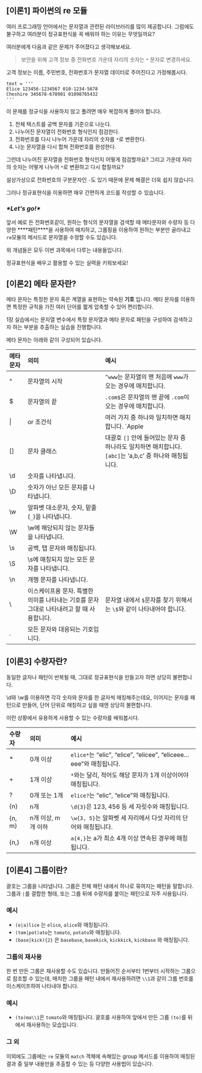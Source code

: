## [이론1] 파이썬의 re 모듈



여러 프로그래밍 언어에서는 문자열과 관련된 라이브러리를 많이 제공합니다. 그럼에도 불구하고 여러분이 정규표현식을 꼭 배워야 하는 이유는 무엇일까요?

여러분에게 다음과 같은 문제가 주어졌다고 생각해보세요.

> 보안을 위해 고객 정보 중 전화번호 가운데 자리의 숫자는 `*` 문자로 변경하세요.

고객 정보는 이름, 주민번호, 전화번호가 문자열 데이터로 주어진다고 가정해봅시다.

```
text = '''
Elice 123456-1234567 010-1234-5678
Cheshire 345678-678901 01098765432
'''
```

이 문제를 정규식을 사용하지 않고 풀려면 매우 복잡하게 풀어야 합니다.

1. 전체 텍스트를 공백 문자를 기준으로 나눈다.
2. 나누어진 문자열이 전화번호 형식인지 점검한다.
3. 전화번호를 다시 나누어 가운데 자리의 숫자를 `*`로 변환한다.
4. 나눈 문자열을 다시 합쳐 전화번호를 완성한다.

그런데 나누어진 문자열을 전화번호 형식인지 어떻게 점검할까요? 그리고 가운데 자리의 숫자는 어떻게 나누어 `*`로 변환하고 다시 합칠까요?

설상가상으로 전화번호의 구분문자인 `-`도 있기 때문에 문제 해결은 더욱 쉽지 않습니다.

그러나 정규표현식을 이용하면 매우 간편하게 코드를 작성할 수 있습니다.

### ***\*Let's go!\****

앞서 예로 든 전화번호같이, 원하는 형식의 문자열을 검색할 때 메타문자와 수량자 등 다양한 ***\*패턴\****을 사용하여 매치하고, 그룹핑을 이용하여 원하는 부분만 골라내고 `re`모듈의 메서드로 문자열을 수정할 수도 있습니다.

위 개념들은 모두 이번 과목에서 다루는 내용들입니다.

정규표현식을 배우고 활용할 수 있는 실력을 키워보세요!



## [이론2] **메타 문자란?**

메타 문자는 특정한 문자 혹은 계열을 표현하는 약속된 **기호** 입니다. 메타 문자를 이용하면 특정한 규칙을 가진 여러 단어를 짧게 압축할 수 있어 편리합니다.

1장 실습에서는 문자열 변수에서 특정 문자열과 메타 문자로 패턴을 구성하여 검색하고자 하는 부분을 추출하는 실습을 진행합니다.

메타 문자는 아래와 같이 구성되어 있습니다.

| 메타 문자 | 의미                                                         | 예시                                                         |
| :-------- | :----------------------------------------------------------- | :----------------------------------------------------------- |
| ^         | 문자열의 시작                                                | `^www`는 문자열의 맨 처음에 `www`가 오는 경우에 매치합니다.  |
| $         | 문자열의 끝                                                  | `.com$`은 문자열의 맨 끝에 `.com`이 오는 경우에 매치합니다.  |
| \|        | or 조건식                                                    | 여러 가지 중 하나와 일치하면 매치합니다. `Apple|Banana`는 `Apple`과 `banana`에 모두 매치됩니다. |
| []        | 문자 클래스                                                  | 대괄호 `[]` 안에 들어있는 문자 중 하나라도 일치하면 매치합니다.`[abc]`는 ‘a,b,c’ 중 하나와 매칭됩니다. |
| \d        | 숫자를 나타냅니다.                                           |                                                              |
| \D        | 숫자가 아닌 모든 문자를 나타냅니다.                          |                                                              |
| \w        | 알파벳 대소문자, 숫자, 밑줄(`_`)을 나타냅니다.               |                                                              |
| \W        | \w에 해당되지 않는 문자들을 나타냅니다.                      |                                                              |
| \s        | 공백, 탭 문자와 매칭됩니다.                                  |                                                              |
| \S        | \s에 매칭되지 않는 모든 문자를 나타냅니다.                   |                                                              |
| \n        | 개행 문자를 나타냅니다.                                      |                                                              |
| \         | 이스케이프용 문자. 특별한 의미를 나타내는 기호를 문자 그대로 나타내려고 할 때 사용합니다. | 문자열 내에서 `$`문자를 찾기 위해서는 `\$`와 같이 나타내어야 합니다. |
| .         | 모든 문자와 대응되는 기호입니다.                             |                                                              |



## [이론3] **수량자란?**

동일한 글자나 패턴이 반복될 때, 그대로 정규표현식을 만들고자 하면 상당히 불편합니다.

\d와 \w를 이용하면 각각 숫자와 문자를 한 글자씩 매칭해주는데요, 이어지는 문자를 패턴으로 만들어, 단어 단위로 매칭하고 싶을 때엔 상당히 불편합니다.

이런 상황에서 유용하게 사용할 수 있는 수량자를 배워봅시다.

| **수량자** | **의미**           | **예시**                                                     |
| :--------- | :----------------- | :----------------------------------------------------------- |
| *          | 0개 이상           | `elice*`는 “elic”, “elice”, “elicee”, “eliceee…eee”와 매칭됩니다. |
| +          | 1개 이상           | `*`와는 달리, 적어도 해당 문자가 1개 이상이어야 매칭됩니다.  |
| ?          | 0개 또는 1개       | `elice?`는 “elic”, “elice”와 매칭됩니다.                     |
| {n}        | n개                | `\d{3}`은 123, 456 등 세 자릿수와 매칭됩니다.                |
| {n, m}     | n개 이상, m개 이하 | `\w{3, 5}`는 알파벳 세 자리에서 다섯 자리의 단어와 매칭됩니다. |
| {n,}       | n개 이상           | `a{4,}`는 a가 최소 4개 이상 연속된 경우에 매칭됩니다.        |



## [이론4] 그룹이란?

괄호는 그룹을 나타냅니다. 그룹은 전체 패턴 내에서 하나로 묶여지는 패턴을 말합니다. 그룹과 `|`를 결합한 형태, 또는 그룹 뒤에 수량자를 붙이는 패턴으로 자주 사용됩니다.

### **예시**

- `(e|a)lice` 는 `elice`, `alice`와 매칭됩니다.
- `(tom|pot)ato`는 `tomato`, `potato`와 매칭됩니다.
- `(base|kick){2}` 은 `basebase`, `basekick`, `kickkick`, `kickbase` 와 매칭됩니다.

### **그룹의 재사용**

한 번 만든 그룹은 재사용할 수도 있습니다. 만들어진 순서부터 1번부터 시작하는 그룹으로 참조할 수 있는데, 매치한 그룹을 패턴 내에서 재사용하려면 `\\1`과 같이 그룹 번호를 이스케이프하여 나타내야 합니다.

### **예시**

- `(to)ma\\1`은 `tomato`와 매칭됩니다. 괄호를 사용하여 앞에서 만든 그룹 `(to)`를 뒤에서 재사용하는 모습입니다.

### **그 외**

이외에도 그룹에는 `re` 모듈의 `match` 객체에 속해있는 group 메서드를 이용하여 매칭된 결과 중 일부 내용만을 추출할 수 있는 등 다양한 사용법이 있습니다.